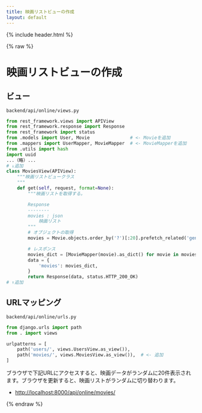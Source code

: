 ```yaml
---
title: 映画リストビューの作成
layout: default
---
```


{% include header.html %}

{% raw %}

# 映画リストビューの作成

## ビュー
`backend/api/online/views.py`
```py
from rest_framework.views import APIView
from rest_framework.response import Response
from rest_framework import status
from .models import User, Movie               # <- Movieを追加
from .mappers import UserMapper, MovieMapper  # <- MovieMapperを追加
from .utils import hash
import uuid
...（略）...
# ↓追加
class MoviesView(APIView):
    """映画リストビュークラス
    """
    def get(self, request, format=None):
        """映画リストを取得する。

        Response
        --------
        movies : json
            映画リスト
        """
        # オブジェクトの取得
        movies = Movie.objects.order_by('?')[:20].prefetch_related('genres')

        # レスポンス
        movies_dict = [MovieMapper(movie).as_dict() for movie in movies]
        data = {
            'movies': movies_dict,
        }
        return Response(data, status.HTTP_200_OK)   
# ↑追加
```

## URLマッピング
`backend/api/online/urls.py`
```py
from django.urls import path
from . import views

urlpatterns = [
    path('users/', views.UsersView.as_view()),
    path('movies/', views.MoviesView.as_view()),  # <- 追加
]
```

ブラウザで下記URLにアクセスすると、映画データがランダムに20件表示されます。ブラウザを更新すると、映画リストがランダムに切り替わります。
- [http://localhost:8000/api/online/movies/](http://localhost:8000/api/online/movies/)

{% endraw %}
